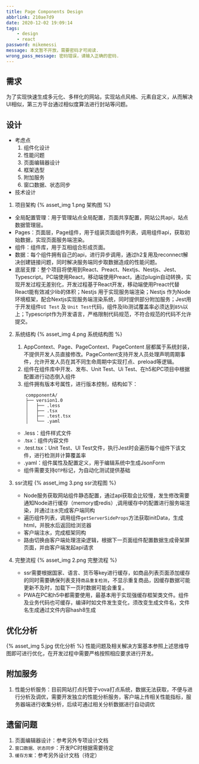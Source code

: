 ```yaml
---
title: Page Components Design
abbrlink: 210ae7d9
date: 2020-12-02 19:09:14
tags:
    - design
    - react
password: mikemessi
message: 本文暂不开放，需要密码才可阅读.
wrong_pass_message: 密码错误，请输入正确的密码.
---
```

## 需求
为了实现快速生成多元化、多样化的网站，实现站点风格、元素自定义，从而解决UI相似，第三方平台通过相似度算法进行封站等问题。

## 设计
- 考虑点
    1. 组件化设计
    2. 性能问题
    3. 页面编辑器设计
    4. 框架选型
    5. 附加服务
    6. 窗口数据、状态同步
- 技术设计
1. 项目架构
{% asset_img 1.png 架构图 %}
+ 全局配置管理：用于管理站点全局配置，页面共享配置，网站公共api，站点数据管理层。
+ Pages：页面层，Page组件，用于组装页面组件列表，调用组件api，获取初始数据，实现页面服务端渲染。
+ 组件：组件库，用于互相组合形成页面。
+ 数据：每个组件拥有自己的api，进行异步调用，通过h2复用及reconnect解决创建链接问题，同时解决服务端同步取数据造成的性能问题。
+ 底层支撑：整个项目将使用到React、Preact、Nextjs、Nestjs、Jest、Typescript。PC端使用React，移动端使用Preact，通过plugin自动转换，实现开发过程无差别化，开发过程基于React开发，移动端使用Preact代替React能有效减少lib的体积；Nestjs 用于实现服务端渲染；Nestjs 作为Node环境框架，配合Nextjs实现服务端渲染系统，同时提供部分附加服务；Jest用于开发组件`UI Test` 及 `Unit Test`代码，组件及lib测试覆盖率必须达到`85%`以上；Typescript作为开发语言，严格限制代码规范，不符合规范的代码不允许提交。

2. 系统结构
{% asset_img 4.png 系统结构图 %}
    1. AppContext、Page、PageContext、PageContent 层都属于系统封装，不提供开发人员直接修改。PageContent支持开发人员处理声明周期事件，允许开发人员在其不同生命周期中实现打点、preload等逻辑。
    2. 组件在组件库中开发、发布、Unit Test、Ui Test、在h5和PC项目中根据配置进行动态倒入组件
    3. 组件拥有版本号属性，进行版本控制，结构如下：
    ```shell
        compponentA/
        ├── version1.0
        │   ├── .less
        │   ├── .tsx
        │   ├── .test.tsx
        │   └── .yaml
    ```
    - .less：组件样式文件
    - .tsx：组件内容文件
    - .test.tsx：Unit Test、UI Test文件，执行Jest时会遍历每个组件下该文件，进行检测并计算覆盖率
    - .yaml：组件属性及配置定义，用于编辑系统中生成JsonForm
    - 组件需要支持`QTP`标记，为自动化测试提供基础

3. ssr流程
{% asset_img 3.png ssr流程图 %}
    - Node服务获取网站组件静态配置，通过api获取会比较慢，发生修改需要通知Node进行缓存（memory或redis）,调用缓存中的配置进行服务端渲染，并通过`注水`完成客户端同构
    - 遍历组件列表，调用组件`getServerSideProps`方法获取initData，生成html，并脱水后返回给浏览器
    - 客户端注水，完成框架同构
    - 路由切换由客户端处理渲染逻辑，根据下一页面组件配置数据生成骨架屏页面，并由客户端发起api请求
4. 完整流程
{% asset_img 2.png 完整流程 %}
    + ssr需要根据国家、语言、货币等key进行缓存，如商品列表页面添加缓存的同时需要确保列表支持`商品重复检测`，不显示重复商品，因缓存数据可能更新不及时，加载下一页时数据可能会重复。
    + PWA在PC和h5中都需要使用，最基本用于实现强缓存框架类文件。组件及业务代码也可缓存，编译时如文件发生变化，须改变生成文件名，文件名生成通过文件内容hash8生成
   
## 优化分析
{% asset_img 5.jpg 优化分析 %}
性能问题及相关解决方案基本参照上述思维导图即可进行优化，在开发过程中需要严格按照相应要求进行开发。

## 附加服务
1. 性能分析服务：目前网站打点托管于vova打点系统，数据无法获取，不便与进行分析及调优，需要开发独立的性能分析服务，客户端上传相关性能指标，服务器端进行收集分析，后续可通过相关分析数据进行自动调优


## 遗留问题
1. 页面编辑器设计：参考另外专项设计文档
2. `窗口数据、状态同步`：开发PC时根据需要待定
3. `缓存方案`：参考另外设计文档（待定）
